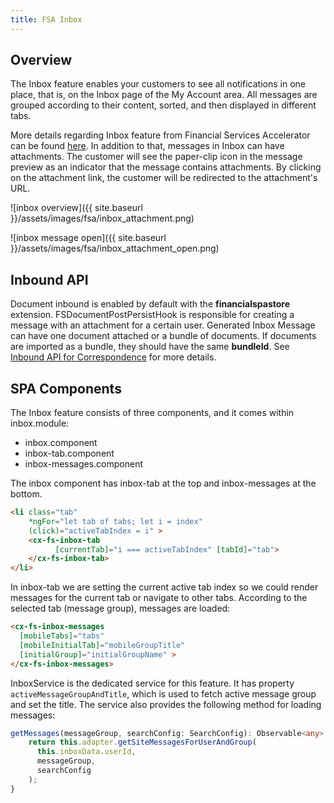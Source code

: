 ```yaml
---
title: FSA Inbox
---
```


## Overview

The Inbox feature enables your customers to see all notifications in one place, that is, on the Inbox page of the My Account area. All messages are grouped according to their content, sorted, and then displayed in different tabs.

More details regarding Inbox feature from Financial Services Accelerator can be found
 [here](https://help.sap.com/viewer/4c33bf189ab9409e84e589295c36d96e/1905/en-US/abe842cac00a4f34a756cd720d4c2288.html).
In addition to that, messages in Inbox can have attachments. The customer will see the paper-clip icon in the message preview as an indicator that the message contains attachments. By clicking on the attachment link, the customer will be redirected to the attachment's URL. 

![inbox overview]({{ site.baseurl }}/assets/images/fsa/inbox_attachment.png)

![inbox message open]({{ site.baseurl }}/assets/images/fsa/inbox_attachment_open.png)

## Inbound API

Document inbound is enabled by default with the **financialspastore** extension. FSDocumentPostPersistHook is responsible for creating a message with an attachment for a certain user. Generated Inbox Message can have one document attached or a bundle of documents. If documents are imported as a bundle, they should have the same **bundleId**. 
See  [Inbound API for Correspondence](https://help.sap.com/viewer/4c33bf189ab9409e84e589295c36d96e/1905/en-US/cfe6ce0fba1e45b88db9e076ec801a61.html?q=fsDocumentPostPersistHook) for more details.

## SPA Components

The Inbox feature consists of three components, and it comes within inbox.module:

- inbox.component
- inbox-tab.component
- inbox-messages.component

The inbox component has inbox-tab at the top and inbox-messages at the bottom.

```html
<li class="tab"
    *ngFor="let tab of tabs; let i = index"
    (click)="activeTabIndex = i" >
    <cx-fs-inbox-tab 
          [currentTab]="i === activeTabIndex" [tabId]="tab">
    </cx-fs-inbox-tab>
</li>
```

In inbox-tab we are setting the current active tab index so we could render messages for the current tab or navigate to other tabs. According to the selected tab (message group), messages are loaded:

```html
<cx-fs-inbox-messages
  [mobileTabs]="tabs"
  [mobileInitialTab]="mobileGroupTitle"
  [initialGroup]="initialGroupName" >
</cx-fs-inbox-messages>
```

InboxService is the dedicated service for this feature. It has property `activeMessageGroupAndTitle`, which is used to fetch active message group and set the title. The service also provides the following method for loading messages:

```typescript
getMessages(messageGroup, searchConfig: SearchConfig): Observable<any> {
    return this.adapter.getSiteMessagesForUserAndGroup(
      this.inboxData.userId,
      messageGroup,
      searchConfig
    );
}
```
